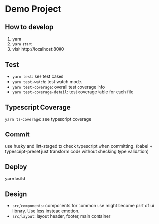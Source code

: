 # Demo Project

## How to develop

1. yarn
2. yarn start
3. visit http://localhost:8080

## Test

- `yarn test`: see test cases
- `yarn test-watch`: test watch mode.
- `yarn test-coverage`: overall test coverage info
- `yarn test-coverage-detail`: test coverage table for each file

## Typescript Coverage

`yarn ts-coverage`: see typescript coverage

## Commit

use husky and lint-staged to check typescript when committing. (babel + typescript-preset just transform code without checking type validation)

## Deploy

yarn build

## Design

- `src/components`: components for common use might become part of ui library. Use less instead emotion.
- `src/layout`: layout header, footer, main container
